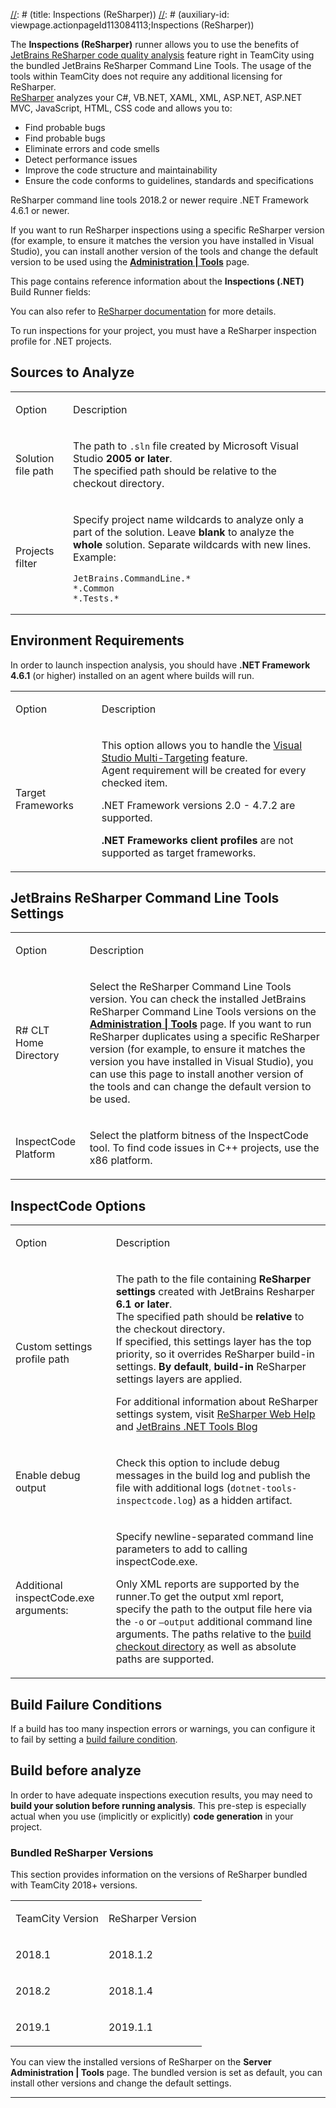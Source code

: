 [//]: # (title: Inspections (ReSharper))
[//]: # (auxiliary-id: viewpage.actionpageId113084113;Inspections (ReSharper))

The __Inspections (ReSharper)__ runner allows you to use the benefits of [JetBrains ReSharper code quality analysis](http://www.jetbrains.com/resharper/webhelp/Code_Analysis__Index.html) feature right in TeamCity using the bundled JetBrains ReSharper Command Line Tools. The usage of the tools within TeamCity does not require any additional licensing for ReSharper.   
[ReSharper](http://www.jetbrains.com/resharper) analyzes your C#, VB.NET, XAML, XML, ASP.NET, ASP.NET MVC, JavaScript, HTML, CSS code and allows you to:
* Find probable bugs
* Find probable bugs
* Eliminate errors and code smells
* Detect performance issues
* Improve the code structure and maintainability
* Ensure the code conforms to guidelines, standards and specifications

ReSharper command line tools 2018.2 or newer require .NET Framework 4.6.1 or newer.

If you want to run ReSharper inspections using a specific ReSharper version (for example, to ensure it matches the version you have installed in Visual Studio), you can install another version of the tools and change the default version to be used using the __[Administration | Tools](installing-agent-tools.md)__ page.

This page contains reference information about the __Inspections (.NET)__ Build Runner fields:

<tag-list of="chapter" mode="tree" depth="4"/>

You can also refer to [ReSharper documentation](https://www.jetbrains.com/help/resharper/Detect_code_issues_in_a_build_using_ReSharper_and_TeamCity.html) for more details.

<note>

To run inspections for your project, you must have a ReSharper inspection profile for .NET projects.
</note>

## Sources to Analyze

<table><tr>

<td>

Option


</td>

<td>

Description


</td></tr><tr>

<td>

Solution file path


</td>

<td>

The path to `.sln` file created by Microsoft Visual Studio __2005 or later__.   
The specified path should be relative to the checkout directory.


</td></tr><tr>

<td>

Projects filter


</td>

<td>

Specify project name wildcards to analyze only a part of the solution. Leave __blank__ to analyze the __whole__ solution.  Separate wildcards with new lines.   
Example:


```Shell
JetBrains.CommandLine.*
*.Common
*.Tests.*

```




</td></tr></table>

## Environment Requirements

<note>

In order to launch inspection analysis, you should have __.NET Framework 4.6.1__ (or higher) installed on an agent where builds will run.
</note>

<table><tr>

<td>

Option


</td>

<td>

Description


</td></tr><tr>

<td>

Target Frameworks


</td>

<td>

This option allows you to handle the [Visual Studio Multi-Targeting](http://msdn.microsoft.com/en-us/library/bb398197.aspx) feature.   
Agent requirement will be created for every checked item.

.NET Framework versions 2.0 \- 4.7.2 are supported.

<note>

__.NET Frameworks client profiles__ are not supported as target frameworks.
</note>


</td></tr></table>

## JetBrains ReSharper Command Line Tools Settings

<table><tr>

<td>

Option


</td>

<td>

Description


</td></tr><tr>

<td>

R# CLT Home Directory 


</td>

<td>

Select the ReSharper Command Line Tools version. You can check the installed JetBrains ReSharper Command Line Tools versions on the __[Administration | Tools](https://confluence.jetbrains.com/display/TCD10/Installing+Agent+Tools)__ page. If you want to run ReSharper duplicates using a specific ReSharper version (for example, to ensure it matches the version you have installed in Visual Studio), you can use this page to install another version of the tools and can change the default version to be used.


</td></tr><tr>

<td>
InspectCode Platform

</td>

<td>

Select the platform bitness of the InspectCode tool. To find code issues in C\+\+ projects, use the x86 platform. 

</td></tr></table>

## InspectCode Options

 

<table><tr>

<td>

Option


</td>

<td>

Description


</td></tr><tr>

<td>

Custom settings profile path


</td>

<td>

 The path to the file containing __ReSharper settings__ created with JetBrains Resharper __6.1 or later__.   
 The specified path should be __relative__ to the checkout directory.   
 If specified, this settings layer has the top priority, so it overrides ReSharper build\-in settings. __By default__, __build\-in__ ReSharper settings layers are applied.
 
 For additional information about ReSharper settings system, visit [ReSharper Web Help](http://www.jetbrains.com/resharper/webhelp/Configuring_ReSharper__Sharing_Configuration_Options.html) and [JetBrains .NET Tools Blog](http://blogs.jetbrains.com/dotnet/)


</td></tr><tr>

<td>

Enable debug output


</td>

<td>

Check this option to include debug messages in the build log and publish the file with additional logs (`dotnet-tools-inspectcode.log`) as a hidden artifact.


</td></tr><tr>

<td>
Additional inspectCode.exe arguments:

</td>

<td>

Specify newline\-separated command line parameters to add to calling inspectCode.exe.

<note>

Only XML reports are supported by the runner.To get the output xml report, specify the path to the output file here via the `-o` or `–output` additional command line arguments. The paths relative to the [build checkout directory](build-checkout-directory.md) as well as absolute paths are supported. 
</note>


</td></tr></table>

## Build Failure Conditions

If a build has too many inspection errors or warnings, you can configure it to fail by setting a [build failure condition](build-failure-conditions.md).

## Build before analyze

In order to have adequate inspections execution results, you may need to __build your solution before running analysis__. This pre\-step is especially actual when you use (implicitly or explicitly) __code generation__ in your project.

### Bundled ReSharper Versions

This section provides information on the versions of ReSharper bundled with TeamCity 2018+ versions.

<table><tr>

<td>

TeamCity Version


</td>

<td>

ReSharper Version


</td></tr><tr>

<td>

2018.1

</td>

<td>

2018.1.2

</td></tr><tr>

<td>

2018.2

</td>

<td>

2018.1.4

</td></tr><tr>

<td>

2019.1

</td>

<td>

2019.1.1

</td></tr>



</table>

 

You can view the installed versions of ReSharper on the __Server Administration | Tools__ page. The bundled version is set as default, you can install other versions and change the default settings.

[//]: # (Internal note. Do not delete. "Inspections ReSharper d165e293.txt")    

__ __